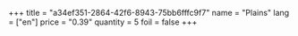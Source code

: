 +++
title = "a34ef351-2864-42f6-8943-75bb6fffc9f7"
name = "Plains"
lang = ["en"]
price = "0.39"
quantity = 5
foil = false
+++
